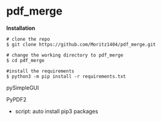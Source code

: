 # pdf_merge

**Installation**
```
# clone the repo
$ git clone https://github.com/Moritz1404/pdf_merge.git

# change the working directory to pdf_merge
$ cd pdf_merge

#install the requirements
$ python3 -m pip install -r requirements.txt
```




pySimpleGUI

PyPDF2


- script: auto install pip3 packages
